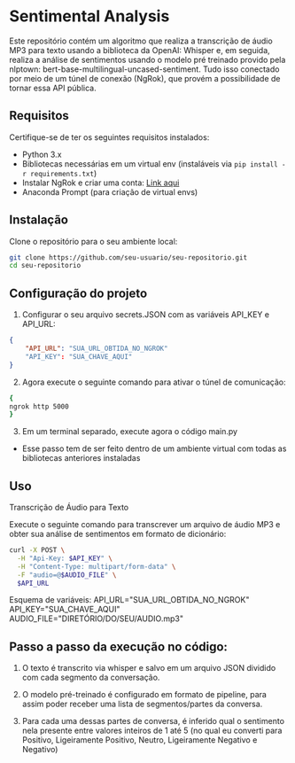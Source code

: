 # Sentimental Analysis

Este repositório contém um algoritmo que realiza a transcrição de áudio MP3 para texto usando a biblioteca da OpenAI: Whisper e, em seguida, realiza a análise de sentimentos usando o modelo pré treinado provido pela nlptown: bert-base-multilingual-uncased-sentiment.
Tudo isso conectado por meio de um túnel de conexão (NgRok), que provém a possibilidade de tornar essa API pública.

## Requisitos

Certifique-se de ter os seguintes requisitos instalados:

- Python 3.x
- Bibliotecas necessárias em um virtual env (instaláveis via `pip install -r requirements.txt`)
- Instalar NgRok e criar uma conta: [Link aqui](https://ngrok.com/download)
- Anaconda Prompt (para criação de virtual envs)

## Instalação

Clone o repositório para o seu ambiente local:

```bash
git clone https://github.com/seu-usuario/seu-repositorio.git
cd seu-repositorio
```
## Configuração do projeto

1. Configurar o seu arquivo secrets.JSON com as variáveis API_KEY e API_URL:
```json
{
    "API_URL": "SUA_URL_OBTIDA_NO_NGROK"
    "API_KEY": "SUA_CHAVE_AQUI"
}
```

2. Agora execute o seguinte comando para ativar o túnel de comunicação:
```bash
{
ngrok http 5000
}
```

3. Em um terminal separado, execute agora o código main.py
- Esse passo tem de ser feito dentro de um ambiente virtual com todas as bibliotecas anteriores instaladas

## Uso
Transcrição de Áudio para Texto

Execute o seguinte comando para transcrever um arquivo de áudio MP3 e obter sua análise de sentimentos em formato de dicionário:
```bash
curl -X POST \
  -H "Api-Key: $API_KEY" \
  -H "Content-Type: multipart/form-data" \
  -F "audio=@$AUDIO_FILE" \
  $API_URL
```
Esquema de variáveis: 
API_URL="SUA_URL_OBTIDA_NO_NGROK"
API_KEY="SUA_CHAVE_AQUI"
AUDIO_FILE="DIRETÓRIO/DO/SEU/AUDIO.mp3"

## Passo a passo da execução no código: 
1. O texto é transcrito via whisper e salvo em um arquivo JSON dividido com cada segmento da conversação.

2. O modelo pré-treinado é configurado em formato de pipeline, para assim poder receber uma lista de segmentos/partes da conversa.

3. Para cada uma dessas partes de conversa, é inferido qual o sentimento nela presente entre valores inteiros de 1 até 5 (no qual eu converti para Positivo, Ligeiramente Positivo, Neutro, Ligeiramente Negativo e Negativo)
